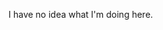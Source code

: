 I have no idea what I'm doing here.
<!---
anivarsh58/anivarsh58 is a ✨ special ✨ repository because its `README.md` (this file) appears on your GitHub profile.
You can click the Preview link to take a look at your changes.
--->
